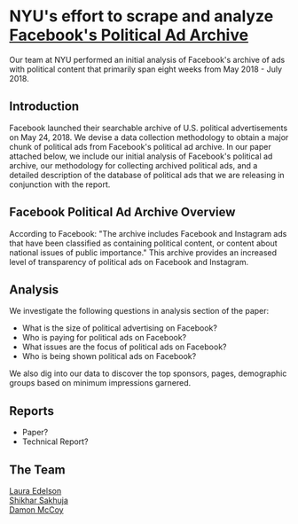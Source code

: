 # NYU's effort to scrape and analyze [Facebook's Political Ad Archive](https://www.facebook.com/politicalcontentads/)
Our team at NYU performed an initial analysis of Facebook's archive of ads with political content that primarily span eight weeks from May 2018 - July 2018. 


## Introduction
Facebook launched their searchable archive of U.S. political advertisements on May 24, 2018. We devise a data collection methodology to obtain a major chunk of political ads from Facebook's political ad archive. In our paper attached below, we include our initial analysis of Facebook's political ad archive, our methodology for collecting archived political ads, and a detailed description of the database of political ads that we are releasing in conjunction with the report. 


## Facebook Political Ad Archive Overview
According to Facebook: "The archive includes Facebook and Instagram ads that have been classified as containing political content, or content about national issues of public importance." This archive provides an increased level of transparency of political ads on Facebook and Instagram. 


## Analysis
We investigate the following questions in analysis section of the paper:

- What is the size of political advertising on Facebook?
- Who is paying for political ads on Facebook?
- What issues are the focus of political ads on Facebook?
- Who is being shown political ads on Facebook? 

We also dig into our data to discover the top sponsors, pages, demographic groups based on minimum impressions garnered. 


## Reports
- Paper?
- Technical Report?


## The Team
[Laura Edelson](https://www.linkedin.com/in/laura-edelson-4654182/)  
[Shikhar Sakhuja](https://www.linkedin.com/in/shikhar394/)  
[Damon McCoy](http://damonmccoy.com)  


